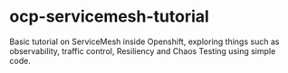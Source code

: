 # ocp-servicemesh-tutorial
Basic tutorial on ServiceMesh inside Openshift, exploring things such as observability, traffic control, Resiliency and Chaos Testing using simple code.
